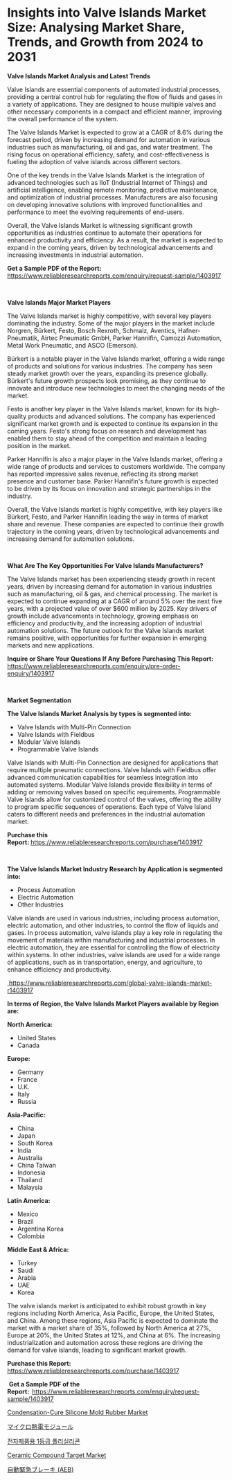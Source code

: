 <p><h1>Insights into Valve Islands Market Size: Analysing Market Share, Trends, and Growth from 2024 to 2031</h1></p><p><strong>Valve Islands Market Analysis and Latest Trends</strong></p>
<p><p>Valve Islands are essential components of automated industrial processes, providing a central control hub for regulating the flow of fluids and gases in a variety of applications. They are designed to house multiple valves and other necessary components in a compact and efficient manner, improving the overall performance of the system.</p><p>The Valve Islands Market is expected to grow at a CAGR of 8.6% during the forecast period, driven by increasing demand for automation in various industries such as manufacturing, oil and gas, and water treatment. The rising focus on operational efficiency, safety, and cost-effectiveness is fueling the adoption of valve islands across different sectors.</p><p>One of the key trends in the Valve Islands Market is the integration of advanced technologies such as IIoT (Industrial Internet of Things) and artificial intelligence, enabling remote monitoring, predictive maintenance, and optimization of industrial processes. Manufacturers are also focusing on developing innovative solutions with improved functionalities and performance to meet the evolving requirements of end-users.</p><p>Overall, the Valve Islands Market is witnessing significant growth opportunities as industries continue to automate their operations for enhanced productivity and efficiency. As a result, the market is expected to expand in the coming years, driven by technological advancements and increasing investments in industrial automation.</p></p>
<p><strong>Get a Sample PDF of the Report:&nbsp;</strong> <a href="https://www.reliableresearchreports.com/enquiry/request-sample/1403917">https://www.reliableresearchreports.com/enquiry/request-sample/1403917</a></p>
<p>&nbsp;</p>
<p><strong>Valve Islands Major Market Players</strong></p>
<p><p>The Valve Islands market is highly competitive, with several key players dominating the industry. Some of the major players in the market include Norgren, Bürkert, Festo, Bosch Rexroth, Schmalz, Aventics, Hafner-Pneumatik, Airtec Pneumatic GmbH, Parker Hannifin, Camozzi Automation, Metal Work Pneumatic, and ASCO (Emerson).</p><p>Bürkert is a notable player in the Valve Islands market, offering a wide range of products and solutions for various industries. The company has seen steady market growth over the years, expanding its presence globally. Bürkert's future growth prospects look promising, as they continue to innovate and introduce new technologies to meet the changing needs of the market.</p><p>Festo is another key player in the Valve Islands market, known for its high-quality products and advanced solutions. The company has experienced significant market growth and is expected to continue its expansion in the coming years. Festo's strong focus on research and development has enabled them to stay ahead of the competition and maintain a leading position in the market.</p><p>Parker Hannifin is also a major player in the Valve Islands market, offering a wide range of products and services to customers worldwide. The company has reported impressive sales revenue, reflecting its strong market presence and customer base. Parker Hannifin's future growth is expected to be driven by its focus on innovation and strategic partnerships in the industry.</p><p>Overall, the Valve Islands market is highly competitive, with key players like Bürkert, Festo, and Parker Hannifin leading the way in terms of market share and revenue. These companies are expected to continue their growth trajectory in the coming years, driven by technological advancements and increasing demand for automation solutions.</p></p>
<p>&nbsp;</p>
<p><strong>What Are The Key Opportunities For Valve Islands Manufacturers?</strong></p>
<p><p>The Valve Islands market has been experiencing steady growth in recent years, driven by increasing demand for automation in various industries such as manufacturing, oil & gas, and chemical processing. The market is expected to continue expanding at a CAGR of around 5% over the next five years, with a projected value of over $600 million by 2025. Key drivers of growth include advancements in technology, growing emphasis on efficiency and productivity, and the increasing adoption of industrial automation solutions. The future outlook for the Valve Islands market remains positive, with opportunities for further expansion in emerging markets and new applications.</p></p>
<p><strong>Inquire or Share Your Questions If Any Before Purchasing This Report:</strong> <a href="https://www.reliableresearchreports.com/enquiry/pre-order-enquiry/1403917">https://www.reliableresearchreports.com/enquiry/pre-order-enquiry/1403917</a></p>
<p>&nbsp;</p>
<p><strong>Market Segmentation</strong></p>
<p><strong>The Valve Islands Market Analysis by types is segmented into:</strong></p>
<p><ul><li>Valve Islands with Multi-Pin Connection</li><li>Valve Islands with Fieldbus</li><li>Modular Valve Islands</li><li>Programmable Valve Islands</li></ul></p>
<p><p>Valve Islands with Multi-Pin Connection are designed for applications that require multiple pneumatic connections. Valve Islands with Fieldbus offer advanced communication capabilities for seamless integration into automated systems. Modular Valve Islands provide flexibility in terms of adding or removing valves based on specific requirements. Programmable Valve Islands allow for customized control of the valves, offering the ability to program specific sequences of operations. Each type of Valve Island caters to different needs and preferences in the industrial automation market.</p></p>
<p><strong>Purchase this Report:&nbsp;</strong><a href="https://www.reliableresearchreports.com/purchase/1403917">https://www.reliableresearchreports.com/purchase/1403917</a></p>
<p>&nbsp;</p>
<p><strong>The Valve Islands Market Industry Research by Application is segmented into:</strong></p>
<p><ul><li>Process Automation</li><li>Electric Automation</li><li>Other Industries</li></ul></p>
<p><p>Valve islands are used in various industries, including process automation, electric automation, and other industries, to control the flow of liquids and gases. In process automation, valve islands play a key role in regulating the movement of materials within manufacturing and industrial processes. In electric automation, they are essential for controlling the flow of electricity within systems. In other industries, valve islands are used for a wide range of applications, such as in transportation, energy, and agriculture, to enhance efficiency and productivity.</p></p>
<p><a href="https://www.reliableresearchreports.com/global-valve-islands-market-r1403917">&nbsp;https://www.reliableresearchreports.com/global-valve-islands-market-r1403917</a></p>
<p><strong>In terms of Region, the Valve Islands Market Players available by Region are:</strong></p>
<p>
    <p> <strong> North America: </strong>
        <ul>
            <li>United States</li>
            <li>Canada</li>
        </ul>
        </p> 
    <p> <strong> Europe: </strong>
        <ul>
            <li>Germany</li>
            <li>France</li>
            <li>U.K.</li>
            <li>Italy</li>
            <li>Russia</li>
        </ul>
        </p> 
    <p> <strong> Asia-Pacific: </strong>
        <ul>
            <li>China</li>
            <li>Japan</li>
            <li>South Korea</li>
            <li>India</li>
            <li>Australia</li>
            <li>China Taiwan</li>
            <li>Indonesia</li>
            <li>Thailand</li>
            <li>Malaysia</li>
        </ul>
        </p> 
    <p> <strong> Latin America: </strong>
        <ul>
            <li>Mexico</li>
            <li>Brazil</li>
            <li>Argentina Korea</li>
            <li>Colombia</li>
        </ul>
        </p> 
    <p> <strong> Middle East & Africa: </strong>
        <ul>
            <li>Turkey</li>
            <li>Saudi</li>
            <li>Arabia</li>
            <li>UAE</li>
            <li>Korea</li>
        </ul>
    </p>
    </p>
<p><p>The valve islands market is anticipated to exhibit robust growth in key regions including North America, Asia Pacific, Europe, the United States, and China. Among these regions, Asia Pacific is expected to dominate the market with a market share of 35%, followed by North America at 27%, Europe at 20%, the United States at 12%, and China at 6%. The increasing industrialization and automation across these regions are driving the demand for valve islands, leading to significant market growth.</p></p>
<p><strong>Purchase this Report: </strong><a href="https://www.reliableresearchreports.com/purchase/1403917">https://www.reliableresearchreports.com/purchase/1403917</a></p>
<p>&nbsp;<strong>Get a Sample PDF of the Report:&nbsp;&nbsp;</strong><a href="https://www.reliableresearchreports.com/enquiry/request-sample/1403917">https://www.reliableresearchreports.com/enquiry/request-sample/1403917</a></p>
<p><strong></strong></p>
<p><p><a href="https://github.com/mdmisese/Market-Research-Report-List-1/blob/main/condensation-cure-silicone-mold-rubber-market.md">Condensation-Cure Silicone Mold Rubber Market</a></p><p><a href="https://github.com/joaejkdzgyljvo6/Market-Research-Report-List-2/blob/main/7607768114494.md">マイクロ熱電モジュール</a></p><p><a href="https://github.com/Gregost89076vddcv/Market-Research-Report-List-1/blob/main/2641960124538.md">전자제품용 1등급 폴리실리콘</a></p><p><a href="https://github.com/JeanneSawayn2023/Market-Research-Report-List-1/blob/main/ceramic-compound-target-market.md">Ceramic Compound Target Market</a></p><p><a href="https://github.com/SkylarReilly36/Market-Research-Report-List-1/blob/main/5615184114493.md">自動緊急ブレーキ (AEB)</a></p></p>